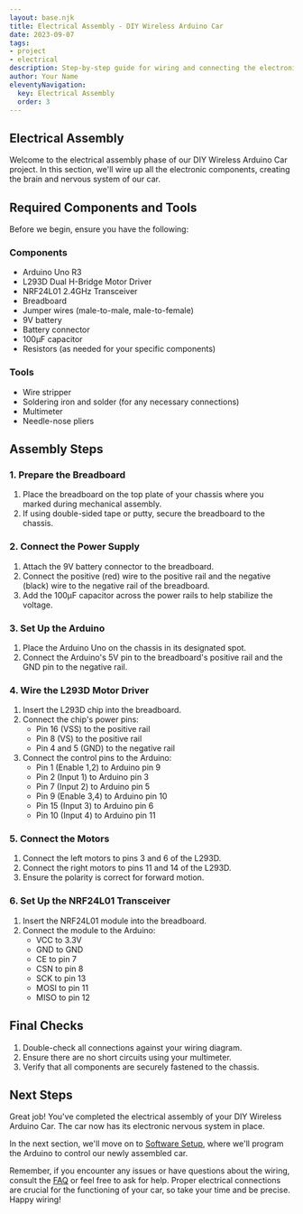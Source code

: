```yaml
---
layout: base.njk
title: Electrical Assembly - DIY Wireless Arduino Car
date: 2023-09-07
tags:
- project
- electrical
description: Step-by-step guide for wiring and connecting the electronic components of the DIY Wireless Arduino Car.
author: Your Name
eleventyNavigation:
  key: Electrical Assembly
  order: 3
---
```


## Electrical Assembly

Welcome to the electrical assembly phase of our DIY Wireless Arduino Car project. In this section, we'll wire up all the electronic components, creating the brain and nervous system of our car.

## Required Components and Tools

Before we begin, ensure you have the following:

### Components

- Arduino Uno R3
- L293D Dual H-Bridge Motor Driver
- NRF24L01 2.4GHz Transceiver
- Breadboard
- Jumper wires (male-to-male, male-to-female)
- 9V battery
- Battery connector
- 100μF capacitor
- Resistors (as needed for your specific components)

### Tools

- Wire stripper
- Soldering iron and solder (for any necessary connections)
- Multimeter
- Needle-nose pliers

## Assembly Steps

### 1. Prepare the Breadboard

1. Place the breadboard on the top plate of your chassis where you marked during mechanical assembly.
2. If using double-sided tape or putty, secure the breadboard to the chassis.

### 2. Connect the Power Supply

1. Attach the 9V battery connector to the breadboard.
2. Connect the positive (red) wire to the positive rail and the negative (black) wire to the negative rail of the breadboard.
3. Add the 100μF capacitor across the power rails to help stabilize the voltage.

### 3. Set Up the Arduino

1. Place the Arduino Uno on the chassis in its designated spot.
2. Connect the Arduino's 5V pin to the breadboard's positive rail and the GND pin to the negative rail.

### 4. Wire the L293D Motor Driver

1. Insert the L293D chip into the breadboard.
2. Connect the chip's power pins:
   - Pin 16 (VSS) to the positive rail
   - Pin 8 (VS) to the positive rail
   - Pin 4 and 5 (GND) to the negative rail
3. Connect the control pins to the Arduino:
   - Pin 1 (Enable 1,2) to Arduino pin 9
   - Pin 2 (Input 1) to Arduino pin 3
   - Pin 7 (Input 2) to Arduino pin 5
   - Pin 9 (Enable 3,4) to Arduino pin 10
   - Pin 15 (Input 3) to Arduino pin 6
   - Pin 10 (Input 4) to Arduino pin 11

### 5. Connect the Motors

1. Connect the left motors to pins 3 and 6 of the L293D.
2. Connect the right motors to pins 11 and 14 of the L293D.
3. Ensure the polarity is correct for forward motion.

### 6. Set Up the NRF24L01 Transceiver

1. Insert the NRF24L01 module into the breadboard.
2. Connect the module to the Arduino:
   - VCC to 3.3V
   - GND to GND
   - CE to pin 7
   - CSN to pin 8
   - SCK to pin 13
   - MOSI to pin 11
   - MISO to pin 12

## Final Checks

1. Double-check all connections against your wiring diagram.
2. Ensure there are no short circuits using your multimeter.
3. Verify that all components are securely fastened to the chassis.

## Next Steps

Great job! You've completed the electrical assembly of your DIY Wireless Arduino Car. The car now has its electronic nervous system in place.

In the next section, we'll move on to [Software Setup](/software/), where we'll program the Arduino to control our newly assembled car.

Remember, if you encounter any issues or have questions about the wiring, consult the [FAQ](/faq/) or feel free to ask for help. Proper electrical connections are crucial for the functioning of your car, so take your time and be precise. Happy wiring!

